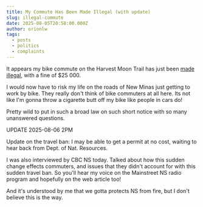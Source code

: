 ```yaml
---
title: My Commute Has Been Made Illegal (with update)
slug: illegal-commute
date: 2025-08-05T20:58:00.000Z
author: orionlw
tags:
  - posts
  - politics
  - complaints
---
```

It appears my bike commute on the Harvest Moon Trail has just been [made illegal](https://www.cbc.ca/news/canada/nova-scotia/hiking-ban-vehicles-wildfire-concerns-1.7019695), with a fine of $25 000. 

I would now have to risk my life on the roads of New Minas just getting to work by bike. They really don't think of bike commuters at all here. Its not like I'm gonna throw a cigarette butt off my bike like people in cars do!

Pretty wild to put in such a broad law on such short notice with so many unanswered questions.

UPDATE 2025-08-06 2PM

Update on the travel ban: I may be able to get a permit at no cost, waiting to hear back from Dept. of Nat. Resources. 

I was also interviewed by CBC NS today. Talked about how this sudden change effects commuters, and issues that they didn't account for with this sudden travel ban. So you'll hear my voice on the Mainstreet NS radio program and hopefully on the web article too!

And it's understood by me that we gotta protects NS from fire, but I don't believe this is the way.
